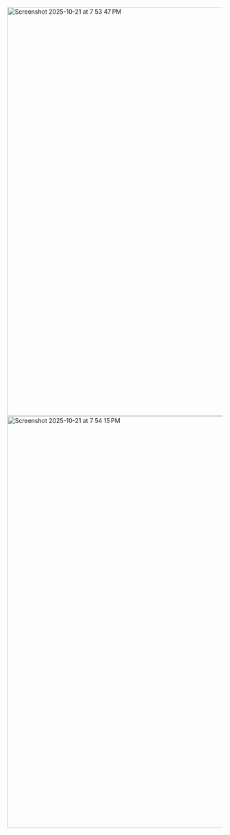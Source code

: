 <img width="979" height="953" alt="Screenshot 2025-10-21 at 7 53 47 PM" src="https://github.com/user-attachments/assets/00eada93-45de-4948-ac0e-fd8e958cc56d" />
<img width="974" height="960" alt="Screenshot 2025-10-21 at 7 54 15 PM" src="https://github.com/user-attachments/assets/68ab906c-afdb-4546-b355-4d1f5b4ecae3" />
